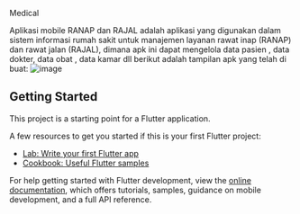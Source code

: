 Medical

Aplikasi mobile RANAP dan RAJAL adalah aplikasi yang digunakan dalam sistem informasi rumah sakit untuk manajemen layanan rawat inap (RANAP) dan rawat jalan (RAJAL), dimana apk ini dapat mengelola data pasien , data dokter, data obat , data kamar dll
berikut adalah tampilan apk yang telah di buat:
![image](https://github.com/liamelani/apk-mobile-ranap-rajal/assets/172555844/e890aba3-f566-43ac-a86b-58c39eed7174)




## Getting Started

This project is a starting point for a Flutter application.

A few resources to get you started if this is your first Flutter project:

- [Lab: Write your first Flutter app](https://docs.flutter.dev/get-started/codelab)
- [Cookbook: Useful Flutter samples](https://docs.flutter.dev/cookbook)

For help getting started with Flutter development, view the
[online documentation](https://docs.flutter.dev/), which offers tutorials,
samples, guidance on mobile development, and a full API reference.
